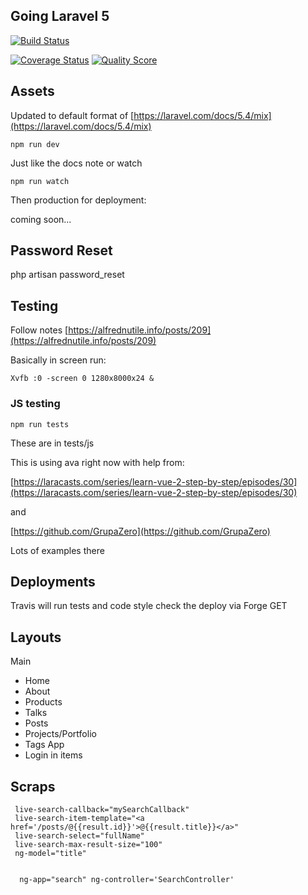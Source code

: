 ## Going Laravel 5

[![Build Status](https://travis-ci.org/alnutile/alsblog5.svg?branch=master)](https://travis-ci.org/alnutile/alsblog5)


[![Coverage Status][ico-scrutinizer]][link-scrutinizer]
[![Quality Score][ico-code-quality]][link-code-quality]

## Assets

Updated to default format of [https://laravel.com/docs/5.4/mix](https://laravel.com/docs/5.4/mix)

`npm run dev` 

Just like the docs note or watch

`npm run watch`

Then production for deployment:

coming soon...

## Password Reset

php artisan password_reset

## Testing

Follow notes [https://alfrednutile.info/posts/209](https://alfrednutile.info/posts/209)

Basically in screen run:

```
Xvfb :0 -screen 0 1280x8000x24 &
```

### JS testing

```
npm run tests 
```

These are in tests/js

This is using ava right now with help from:

[https://laracasts.com/series/learn-vue-2-step-by-step/episodes/30](https://laracasts.com/series/learn-vue-2-step-by-step/episodes/30)

and

[https://github.com/GrupaZero](https://github.com/GrupaZero)

Lots of examples there

## Deployments

Travis will run tests and code style check the deploy via Forge GET


[ico-travis]: https://img.shields.io/travis/alnutile/alsblog5/master.svg?style=flat-square
[ico-scrutinizer]: https://img.shields.io/scrutinizer/coverage/g/alnutile/alsblog5.svg?style=flat-square
[ico-code-quality]: https://img.shields.io/scrutinizer/g/alnutile/alsblog5.svg?style=flat-square

[link-travis]: https://travis-ci.org/alnutile/alsblog5
[link-scrutinizer]: https://scrutinizer-ci.com/g/alnutile/alsblog5/code-structure
[link-code-quality]: https://scrutinizer-ci.com/g/alnutile/alsblog5


## Layouts

Main
  * Home
  * About
  * Products
  * Talks 
  * Posts
  * Projects/Portfolio
  * Tags
App
 * Login in items
    
    
## Scraps

```
 live-search-callback="mySearchCallback"
 live-search-item-template="<a href='/posts/@{{result.id}}'>@{{result.title}}</a>"
 live-search-select="fullName"
 live-search-max-result-size="100"
 ng-model="title"     
 
 
  ng-app="search" ng-controller='SearchController' 
```